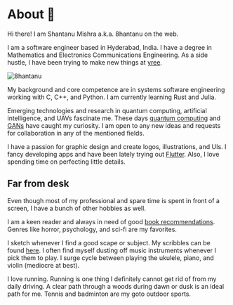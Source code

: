 # About 🌻

Hi there! I am Shantanu Mishra a.k.a. 8hantanu on the web.

I am a software engineer based in Hyderabad, India. I have a degree in Mathematics and Electronics Communications Engineering. As a side hustle, I have been trying to make new things at [yree](https://yree.io/).

![8hantanu](https://8hantanu.me/assets/images/logo.jpg)

My background and core competence are in systems software engineering working with C, C++, and Python. I am currently learning Rust and Julia.

Emerging technologies and research in quantum computing, artificial intelligence, and UAVs fascinate me. These days [quantum computing](https://8hantanu.me/tags/#quantum) and [GANs](https://8hantanu.me/tags/#gan) have caught my curiosity. I am open to any new ideas and requests for collaboration in any of the mentioned fields.

I have a passion for graphic design and create logos, illustrations, and UIs. I fancy developing apps and have been lately trying out [Flutter](https://8hantanu.me/(/tags/#flutter)). Also, I love spending time on perfecting little details.

## Far from desk

Even though most of my professional and spare time is spent in front of a screen, I have a bunch of other hobbies as well.

I am a keen reader and always in need of good [book recommendations](https://www.goodreads.com/8hantanu). Genres like horror, psychology, and sci-fi are my favorites.

I sketch whenever I find a good scape or subject. My scribbles can be found [here](https://8hantanu.me/art-cart). I often find myself dusting off music instruments whenever I pick them to play. I surge cycle between playing the ukulele, piano, and violin (mediocre at best).

I love running. Running is one thing I definitely cannot get rid of from my daily driving. A clear path through a woods during dawn or dusk is an ideal path for me. Tennis and badminton are my goto outdoor sports.



